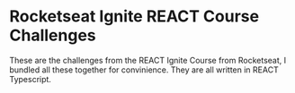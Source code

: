 # Rocketseat Ignite REACT Course Challenges

These are the challenges from the REACT Ignite Course from Rocketseat, I bundled all these together for convinience. 
They are all written in REACT Typescript.
